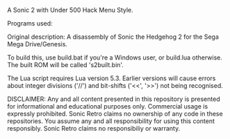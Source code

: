 A Sonic 2 with Under 500 Hack Menu Style.

Programs used:

Original description:
A disassembly of Sonic the Hedgehog 2 for the Sega Mega Drive/Genesis.

To build this, use build.bat if you're a Windows user, or build.lua otherwise. The built ROM will be called 's2built.bin'.

The Lua script requires Lua version 5.3. Earlier versions will cause errors about integer divisions ('//') and bit-shifts ('<<', '>>') not being recognised.

DISCLAIMER:
Any and all content presented in this repository is presented for informational and educational purposes only.
Commercial usage is expressly prohibited. Sonic Retro claims no ownership of any code in these repositories.
You assume any and all responsibility for using this content responsibly. Sonic Retro claims no responsibiliy or warranty.
